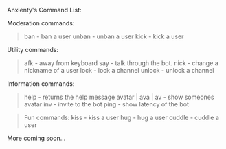  Anxienty's Command List:

Moderation commands: 
> ban - ban a user
> unban - unban a user
> kick - kick a user

Utility commands:
> afk  - away from keyboard
> say - talk through the bot.
> nick - change a nickname of a user
> lock - lock a channel
> unlock - unlock a channel

Information commands:
> help - returns the help message
> avatar | ava | av - show someones avatar
> inv - invite to the bot
> ping - show latency of the bot

> Fun commands:
> kiss - kiss a user
> hug - hug a user
> cuddle - cuddle a user

More coming soon...
